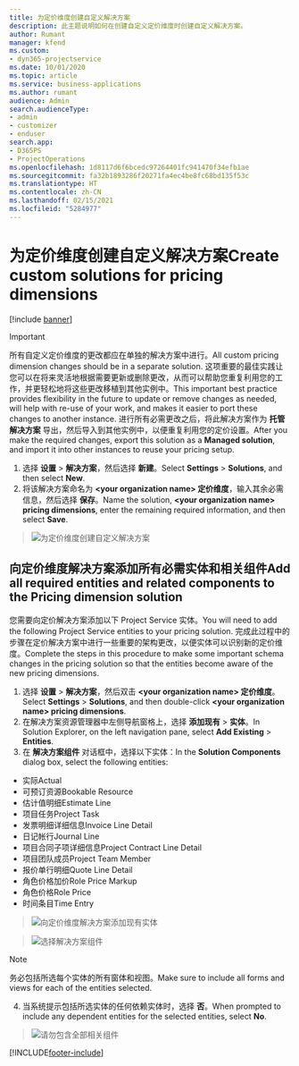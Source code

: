 ```yaml
---
title: 为定价维度创建自定义解决方案
description: 此主题说明如何在创建自定义定价维度时创建自定义解决方案。
author: Rumant
manager: kfend
ms.custom:
- dyn365-projectservice
ms.date: 10/01/2020
ms.topic: article
ms.service: business-applications
ms.author: rumant
audience: Admin
search.audienceType:
- admin
- customizer
- enduser
search.app:
- D365PS
- ProjectOperations
ms.openlocfilehash: 1d8117d6f6bcedc97264401fc941470f34efb1ae
ms.sourcegitcommit: fa32b1893286f20271fa4ec4be8fc68bd135f53c
ms.translationtype: HT
ms.contentlocale: zh-CN
ms.lasthandoff: 02/15/2021
ms.locfileid: "5284977"
---
```

# <a name="create-custom-solutions-for-pricing-dimensions"></a><span data-ttu-id="e640d-103">为定价维度创建自定义解决方案</span><span class="sxs-lookup"><span data-stu-id="e640d-103">Create custom solutions for pricing dimensions</span></span>

[!include [banner](../includes/psa-now-project-operations.md)]

> [!IMPORTANT]
> <span data-ttu-id="e640d-104">所有自定义定价维度的更改都应在单独的解决方案中进行。</span><span class="sxs-lookup"><span data-stu-id="e640d-104">All custom pricing dimension changes should be in a separate solution.</span></span> <span data-ttu-id="e640d-105">这项重要的最佳实践让您可以在将来灵活地根据需要更新或删除更改，从而可以帮助您重复利用您的工作，并更轻松地将这些更改移植到其他实例中。</span><span class="sxs-lookup"><span data-stu-id="e640d-105">This important best practice provides flexibility in the future to update or remove changes as needed, will help with re-use of your work, and makes it easier to port these changes to another instance.</span></span> <span data-ttu-id="e640d-106">进行所有必需更改之后，将此解决方案作为 **托管解决方案** 导出，然后导入到其他实例中，以便重复利用您的定价设置。</span><span class="sxs-lookup"><span data-stu-id="e640d-106">After you make the required changes, export this solution as a **Managed solution**, and import it into other instances to reuse your pricing setup.</span></span>

1. <span data-ttu-id="e640d-107">选择 **设置** > **解决方案**，然后选择 **新建**。</span><span class="sxs-lookup"><span data-stu-id="e640d-107">Select **Settings** > **Solutions**, and then select **New**.</span></span> 
2. <span data-ttu-id="e640d-108">将该解决方案命名为 **\<your organization name> 定价维度**，输入其余必需信息，然后选择 **保存**。</span><span class="sxs-lookup"><span data-stu-id="e640d-108">Name the solution, **\<your organization name> pricing dimensions**, enter the remaining required information, and then select **Save**.</span></span>

> ![为定价维度创建自定义解决方案](media/Creation-of-custom-pricing-dimension-solution.PNG)
  
## <a name="add-all-required-entities-and-related-components-to-the-pricing-dimension-solution"></a><span data-ttu-id="e640d-110">向定价维度解决方案添加所有必需实体和相关组件</span><span class="sxs-lookup"><span data-stu-id="e640d-110">Add all required entities and related components to the Pricing dimension solution</span></span>
<span data-ttu-id="e640d-111">您需要向定价解决方案添加以下 Project Service 实体。</span><span class="sxs-lookup"><span data-stu-id="e640d-111">You will need to add the following Project Service entities to your pricing solution.</span></span> <span data-ttu-id="e640d-112">完成此过程中的步骤在定价解决方案中进行一些重要的架构更改，以便实体可以识别新的定价维度。</span><span class="sxs-lookup"><span data-stu-id="e640d-112">Complete the steps in this procedure to make some important schema changes in the pricing solution so that the entities become aware of the new pricing dimensions.</span></span>

1. <span data-ttu-id="e640d-113">选择 **设置** > **解决方案**，然后双击 **\<your organization name> 定价维度**。</span><span class="sxs-lookup"><span data-stu-id="e640d-113">Select **Settings** > **Solutions**, and then double-click **\<your organization name> pricing dimensions**.</span></span> 
2. <span data-ttu-id="e640d-114">在解决方案资源管理器中左侧导航窗格上，选择 **添加现有** > **实体**。</span><span class="sxs-lookup"><span data-stu-id="e640d-114">In Solution Explorer, on the left navigation pane, select **Add Existing** > **Entities**.</span></span>
3. <span data-ttu-id="e640d-115">在 **解决方案组件** 对话框中，选择以下实体：</span><span class="sxs-lookup"><span data-stu-id="e640d-115">In the **Solution Components** dialog box, select the following entities:</span></span>

- <span data-ttu-id="e640d-116">实际</span><span class="sxs-lookup"><span data-stu-id="e640d-116">Actual</span></span>
- <span data-ttu-id="e640d-117">可预订资源</span><span class="sxs-lookup"><span data-stu-id="e640d-117">Bookable Resource</span></span>
- <span data-ttu-id="e640d-118">估计值明细</span><span class="sxs-lookup"><span data-stu-id="e640d-118">Estimate Line</span></span>
- <span data-ttu-id="e640d-119">项目任务</span><span class="sxs-lookup"><span data-stu-id="e640d-119">Project Task</span></span>
- <span data-ttu-id="e640d-120">发票明细详细信息</span><span class="sxs-lookup"><span data-stu-id="e640d-120">Invoice Line Detail</span></span>
- <span data-ttu-id="e640d-121">日记帐行</span><span class="sxs-lookup"><span data-stu-id="e640d-121">Journal Line</span></span>
- <span data-ttu-id="e640d-122">项目合同子项详细信息</span><span class="sxs-lookup"><span data-stu-id="e640d-122">Project Contract Line Detail</span></span>
- <span data-ttu-id="e640d-123">项目团队成员</span><span class="sxs-lookup"><span data-stu-id="e640d-123">Project Team Member</span></span>
- <span data-ttu-id="e640d-124">报价单行明细</span><span class="sxs-lookup"><span data-stu-id="e640d-124">Quote Line Detail</span></span>
- <span data-ttu-id="e640d-125">角色价格加价</span><span class="sxs-lookup"><span data-stu-id="e640d-125">Role Price Markup</span></span>
- <span data-ttu-id="e640d-126">角色价格</span><span class="sxs-lookup"><span data-stu-id="e640d-126">Role Price</span></span> 
- <span data-ttu-id="e640d-127">时间条目</span><span class="sxs-lookup"><span data-stu-id="e640d-127">Time Entry</span></span> 

> ![向定价维度解决方案添加现有实体](media/Existing-entities-to-PD-solution.png)

> ![选择解决方案组件](media/Dimension-Components.png)

> [!NOTE]
> <span data-ttu-id="e640d-130">务必包括所选每个实体的所有窗体和视图。</span><span class="sxs-lookup"><span data-stu-id="e640d-130">Make sure to include all forms and views for each of the entities selected.</span></span>

4. <span data-ttu-id="e640d-131">当系统提示包括所选实体的任何依赖实体时，选择 **否**。</span><span class="sxs-lookup"><span data-stu-id="e640d-131">When prompted to include any dependent entities for the selected entities, select **No**.</span></span>

> ![请勿包含全部相关组件](media/Do-not-include-required.png)




[!INCLUDE[footer-include](../includes/footer-banner.md)]